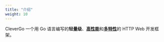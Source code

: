 ```yaml
---
title: "介绍"
weight: 10
---
```


CleverGo 一个用 Go 语言编写的**轻量级**、[**高性能**](/zh/getting-started/benchmark)和[**多特性**](/zh/getting-started/features)的 HTTP Web 开发框架。
